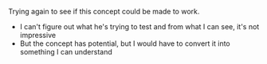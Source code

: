 
Trying again to see if this concept could be made to work.

- I can't figure out what he's trying to test and from what I can see, it's not impressive
- But the concept has potential, but I would have to convert it into something I can understand
